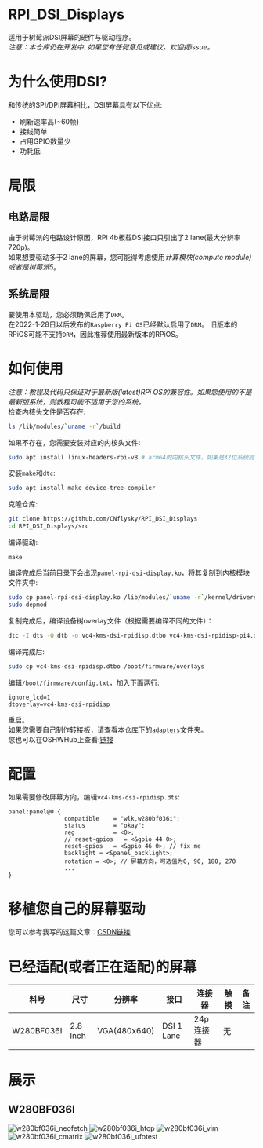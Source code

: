 # RPI_DSI_Displays
适用于树莓派DSI屏幕的硬件与驱动程序。  
*注意：本仓库仍在开发中. 如果您有任何意见或建议，欢迎提issue。*  
# 为什么使用DSI?

和传统的SPI/DPI屏幕相比，DSI屏幕具有以下优点:
- 刷新速率高(~60帧)
- 接线简单
- 占用GPIO数量少
- 功耗低

# 局限
## 电路局限  
由于树莓派的电路设计原因，RPi 4b板载DSI接口只引出了2 lane(最大分辨率720p)。  
如果想要驱动多于2 lane的屏幕，您可能得考虑使用*计算模块(compute module)*或者是*树莓派5*。
## 系统局限  
要使用本驱动，您必须确保启用了`DRM`。  
在2022-1-28日以后发布的`Raspberry Pi OS`已经默认启用了`DRM`。
旧版本的RPiOS可能不支持`DRM`，因此推荐使用最新版本的RPiOS。

# 如何使用
*注意：教程及代码只保证对于最新版(latest)RPi OS的兼容性。如果您使用的不是最新版系统，则教程可能不适用于您的系统。*  
检查内核头文件是否存在:
```bash
ls /lib/modules/`uname -r`/build
```
如果不存在，您需要安装对应的内核头文件:
```bash
sudo apt install linux-headers-rpi-v8 # arm64的内核头文件，如果是32位系统则需要安装linux-headers-rpi-v7
```
安装`make`和`dtc`:
```bash
sudo apt install make device-tree-compiler
```
克隆仓库:
```bash
git clone https://github.com/CNflysky/RPI_DSI_Displays
cd RPI_DSI_Displays/src
```
编译驱动:
```
make
```
编译完成后当前目录下会出现`panel-rpi-dsi-display.ko`，将其复制到内核模块文件夹中:
```bash
sudo cp panel-rpi-dsi-display.ko /lib/modules/`uname -r`/kernel/drivers/gpu/drm/panel
sudo depmod
```
复制完成后，编译设备树overlay文件（根据需要编译不同的文件）：
```bash
dtc -I dts -O dtb -o vc4-kms-dsi-rpidisp.dtbo vc4-kms-dsi-rpidisp-pi4.dts
```
编译完成后:
```bash
sudo cp vc4-kms-dsi-rpidisp.dtbo /boot/firmware/overlays
```
编辑`/boot/firmware/config.txt`，加入下面两行:
```
ignore_lcd=1
dtoverlay=vc4-kms-dsi-rpidisp
```
重启。  
如果您需要自己制作转接板，请查看本仓库下的[`adapters`](./adapters)文件夹。  
您也可以在OSHWHub上查看:[链接](https://oshwhub.com/cnflysky/RaspberryPi-DSI-Display)  

# 配置
如果需要修改屏幕方向，编辑`vc4-kms-dsi-rpidisp.dts`:
```dts
panel:panel@0 {
				compatible    = "wlk,w280bf036i";
				status        = "okay";
				reg           = <0>;
				// reset-gpios   = <&gpio 44 0>;
				reset-gpios   = <&gpio 46 0>; // fix me
				backlight = <&panel_backlight>;
				rotation = <0>; // 屏幕方向，可选值为0, 90, 180, 270
                ...
}
```

# 移植您自己的屏幕驱动
您可以参考我写的这篇文章：[CSDN链接](https://blog.csdn.net/CNflysky/article/details/123119666)  

# 已经适配(或者正在适配)的屏幕
| 料号 | 尺寸 | 分辨率 | 接口 | 连接器 | 触摸 | 备注 |
| ---- | ---- | --- | --- | --- | --- | --- |
|W280BF036I| 2.8 Inch| VGA(480x640) | DSI 1 Lane | 24p 连接器 | 无 | |

# 展示
## W280BF036I
![w280bf036i_neofetch](https://user-images.githubusercontent.com/48781081/185400085-0ac27bf6-d49c-43aa-998f-bba86e3f03a0.jpg)
![w280bf036i_htop](https://user-images.githubusercontent.com/48781081/185400206-1bcef701-b001-4589-a75b-26b4d6db5c8d.jpg)
![w280bf036i_vim](https://user-images.githubusercontent.com/48781081/185400265-4c3b49c9-1a6e-41d2-a25e-e2c9e414bae6.jpg)
![w280bf036i_cmatrix](https://user-images.githubusercontent.com/48781081/185400713-61ed19be-53c0-41fe-b528-b3accef58a2d.gif)
![w280bf036i_ufotest](https://user-images.githubusercontent.com/48781081/185400433-1008b845-31b5-4f14-818f-27a5a4eac061.jpg)
